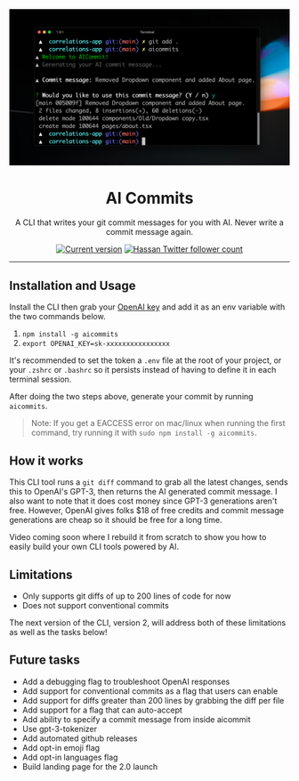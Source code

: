 <div align="center">
  <div>
    <img src=".github/screenshot.png" alt="AI Commits"/>
    <h1 align="center">AI Commits</h1>
  </div>
	<p>A CLI that writes your git commit messages for you with AI. Never write a commit message again.</p>
	<a href="https://www.npmjs.com/package/aicommits"><img src="https://img.shields.io/npm/v/aicommits" alt="Current version"></a>
  <a href="https://twitter.com/nutlope">
    <img src="https://img.shields.io/twitter/follow/nutlope?style=flat&label=nutlope&logo=twitter&color=0bf&logoColor=fff" alt="Hassan Twitter follower count" />
  </a>
</div>

---

## Installation and Usage

Install the CLI then grab your [OpenAI key](https://openai.com/api/) and add it as an env variable with the two commands below.

1. `npm install -g aicommits`
2. `export OPENAI_KEY=sk-xxxxxxxxxxxxxxxx`

It's recommended to set the token a `.env` file at the root of your project, or your `.zshrc` or `.bashrc` so it persists instead of having to define it in each terminal session.

After doing the two steps above, generate your commit by running `aicommits`.

> Note: If you get a EACCESS error on mac/linux when running the first command, try running it with `sudo npm install -g aicommits`.

## How it works

This CLI tool runs a `git diff` command to grab all the latest changes, sends this to OpenAI's GPT-3, then returns the AI generated commit message. I also want to note that it does cost money since GPT-3 generations aren't free. However, OpenAI gives folks $18 of free credits and commit message generations are cheap so it should be free for a long time.

Video coming soon where I rebuild it from scratch to show you how to easily build your own CLI tools powered by AI.

## Limitations

- Only supports git diffs of up to 200 lines of code for now
- Does not support conventional commits

The next version of the CLI, version 2, will address both of these limitations as well as the tasks below!

## Future tasks

- Add a debugging flag to troubleshoot OpenAI responses
- Add support for conventional commits as a flag that users can enable
- Add support for diffs greater than 200 lines by grabbing the diff per file
- Add support for a flag that can auto-accept
- Add ability to specify a commit message from inside aicommit
- Use gpt-3-tokenizer
- Add automated github releases
- Add opt-in emoji flag
- Add opt-in languages flag
- Build landing page for the 2.0 launch
